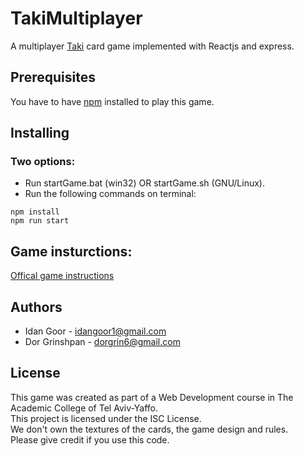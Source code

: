 # TakiMultiplayer
A multiplayer [Taki](https://en.wikipedia.org/wiki/Taki_(card_game)) card game implemented with Reactjs and express.  


## Prerequisites
You have to have [npm](https://www.npmjs.com/get-npm) installed to play this game.

## Installing
### Two options:
* Run startGame.bat (win32) OR  startGame.sh (GNU/Linux).
* Run the following commands on terminal: 
``` 
npm install
npm run start
````

## Game insturctions: 
[Offical game instructions](https://sfilev2.f-static.com/image/users/395469/ftp/my_files/Instructions_eng/SuperTaki_Web_Eng_2018.pdf?id=30888538)

## Authors
* Idan Goor - idangoor1@gmail.com
* Dor Grinshpan - dorgrin6@gmail.com

## License
This game was created as part of a Web Development course in The Academic College of Tel Aviv-Yaffo.  
This project is licensed under the ISC License.  
We don't own the textures of the cards, the game design and rules.    
Please give credit if you use this code.
